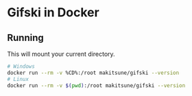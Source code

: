 # Gifski in Docker

## Running

This will mount your current directory.

```bash
# Windows
docker run --rm -v %CD%:/root makitsune/gifski --version
# Linux
docker run --rm -v $(pwd):/root makitsune/gifski --version
```
